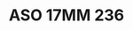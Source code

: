 ---
title: ASO 17MM 236
date: 
draft: false

# descripcion
description : Anillo de plata 925.

materials: Plata 951

color: 

dimensions: 17mm diámetro

code: 05-23-1625

type: "Anillos"

categories: []

price: $7.860,00

price_eftvo: $6.680,00

# Images
# first image will be shown in the product page
images:
  # - image: "images/path_to_image"
  # La ubicacion de las imagenes es imagenes/Anillos/Anillos.Solo Plata/05-23-1625-aso-17mm-236
  - image: "./images/anillos/solo_plata/05-23-1625-aso-17mm-236.jpg"
---